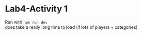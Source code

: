 # Lab4-Activity 1

Ran with `npm run dev`  
does take a really long time to load (if lots of players + categories)